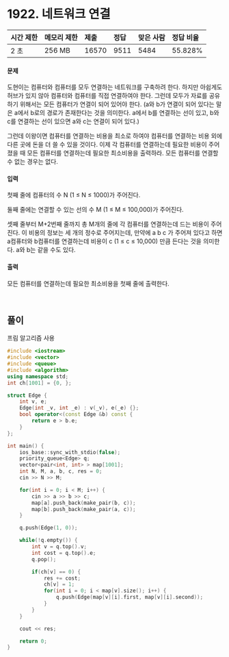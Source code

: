 # 1922. 네트워크 연결

| 시간 제한 | 메모리 제한 | 제출  | 정답 | 맞은 사람 | 정답 비율 |
| :-------- | :---------- | :---- | :--- | :-------- | :-------- |
| 2 초      | 256 MB      | 16570 | 9511 | 5484      | 55.828%   |

#### 문제

도현이는 컴퓨터와 컴퓨터를 모두 연결하는 네트워크를 구축하려 한다. 하지만 아쉽게도 허브가 있지 않아 컴퓨터와 컴퓨터를 직접 연결하여야 한다. 그런데 모두가 자료를 공유하기 위해서는 모든 컴퓨터가 연결이 되어 있어야 한다. (a와 b가 연결이 되어 있다는 말은 a에서 b로의 경로가 존재한다는 것을 의미한다. a에서 b를 연결하는 선이 있고, b와 c를 연결하는 선이 있으면 a와 c는 연결이 되어 있다.)

그런데 이왕이면 컴퓨터를 연결하는 비용을 최소로 하여야 컴퓨터를 연결하는 비용 외에 다른 곳에 돈을 더 쓸 수 있을 것이다. 이제 각 컴퓨터를 연결하는데 필요한 비용이 주어졌을 때 모든 컴퓨터를 연결하는데 필요한 최소비용을 출력하라. 모든 컴퓨터를 연결할 수 없는 경우는 없다.

#### 입력

첫째 줄에 컴퓨터의 수 N (1 ≤ N ≤ 1000)가 주어진다.

둘째 줄에는 연결할 수 있는 선의 수 M (1 ≤ M ≤ 100,000)가 주어진다.

셋째 줄부터 M+2번째 줄까지 총 M개의 줄에 각 컴퓨터를 연결하는데 드는 비용이 주어진다. 이 비용의 정보는 세 개의 정수로 주어지는데, 만약에 a b c 가 주어져 있다고 하면 a컴퓨터와 b컴퓨터를 연결하는데 비용이 c (1 ≤ c ≤ 10,000) 만큼 든다는 것을 의미한다. a와 b는 같을 수도 있다.

#### 출력

모든 컴퓨터를 연결하는데 필요한 최소비용을 첫째 줄에 출력한다.

<br/>

## 풀이

프림 알고리즘 사용

```c++
#include <iostream>
#include <vector>
#include <queue>
#include <algorithm>
using namespace std;
int ch[1001] = {0, };

struct Edge {
    int v, e;
    Edge(int _v, int _e) : v(_v), e(_e) {};
    bool operator<(const Edge &b) const {
        return e > b.e;
    }
};

int main() {
    ios_base::sync_with_stdio(false);
    priority_queue<Edge> q;
    vector<pair<int, int> > map[1001];
    int N, M, a, b, c, res = 0;
    cin >> N >> M;

    for(int i = 0; i < M; i++) {
        cin >> a >> b >> c;
        map[a].push_back(make_pair(b, c));
        map[b].push_back(make_pair(a, c));
    }

    q.push(Edge(1, 0));

    while(!q.empty()) {
        int v = q.top().v;
        int cost = q.top().e;
        q.pop();

        if(ch[v] == 0) {
            res += cost;
            ch[v] = 1;
            for(int i = 0; i < map[v].size(); i++) {
                q.push(Edge(map[v][i].first, map[v][i].second));
            }
        }
    }

    cout << res;

    return 0;
}
```
